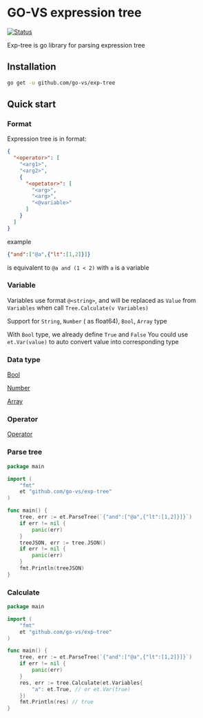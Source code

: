 # GO-VS expression tree

[![Status](https://github.com/go-vs/exp-tree/actions/workflows/go.yml/badge.svg?branch=main)](https://github.com/go-vs/exp-tree/actions/workflows/go.yml)

Exp-tree is go library for parsing expression tree

## Installation

```sh
go get -u github.com/go-vs/exp-tree
```

## Quick start

### Format

Expression tree is in format:

```json
{
  "<operator>": [
    "<arg1>",
    "<arg2>",
    {
      "<opetator>": [
        "<arg>",
        "<arg>",
        "<@variable>"
      ]
    }
  ]
}
```

example

```json
{"and":["@a",{"lt":[1,2]}]}
```

is equivalent to `@a and (1 < 2)` with `a` is a variable

### Variable

Variables use format `@<string>`, and will be replaced as `Value` from `Variables` when
call `Tree.Calculate(v Variables)`

Support for `String`, `Number` ( as float64), `Bool`, `Array` type

With `Bool` type, we already define `True` and `False`
You could use `et.Var(value)` to auto convert value into corresponding type

### Data type
[Bool](doc/bool.md)

[Number](doc/number.md)

[Array](doc/arr.md)

### Operator
[Operator](doc/operator.md)

### Parse tree

```go
package main

import (
	"fmt"
	et "github.com/go-vs/exp-tree"
)

func main() {
	tree, err := et.ParseTree(`{"and":["@a",{"lt":[1,2]}]}`)
	if err != nil {
		panic(err)
	}
	treeJSON, err := tree.JSON()
	if err != nil {
		panic(err)
	}
	fmt.Println(treeJSON)
}
```

### Calculate

```go
package main

import (
	"fmt"
	et "github.com/go-vs/exp-tree"
)

func main() {
	tree, err := et.ParseTree(`{"and":["@a",{"lt":[1,2]}]}`)
	if err != nil {
		panic(err)
	}
	res, err := tree.Calculate(et.Variables{
		"a": et.True, // or et.Var(true)
	})
	fmt.Println(res) // true
}
```
